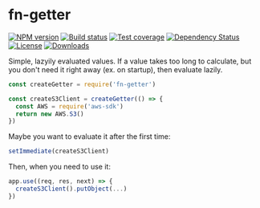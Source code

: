 
# fn-getter

[![NPM version][npm-image]][npm-url]
[![Build status][travis-image]][travis-url]
[![Test coverage][codecov-image]][codecov-url]
[![Dependency Status][david-image]][david-url]
[![License][license-image]][license-url]
[![Downloads][downloads-image]][downloads-url]

Simple, lazyily evaluated values.
If a value takes too long to calculate,
but you don't need it right away (ex. on startup),
then evaluate lazily.

```js
const createGetter = require('fn-getter')

const createS3Client = createGetter(() => {
  const AWS = require('aws-sdk')
  return new AWS.S3()
})
```

Maybe you want to evaluate it after the first time:

```js
setImmediate(createS3Client)
```

Then, when you need to use it:

```js
app.use((req, res, next) => {
  createS3Client().putObject(...)
})
```

[npm-image]: https://img.shields.io/npm/v/fn-getter.svg?style=flat-square
[npm-url]: https://npmjs.org/package/fn-getter
[travis-image]: https://img.shields.io/travis/jonathanong/fn-getter.svg?style=flat-square
[travis-url]: https://travis-ci.org/jonathanong/fn-getter
[codecov-image]: https://img.shields.io/codecov/c/github/jonathanong/fn-getter/master.svg?style=flat-square
[codecov-url]: https://codecov.io/github/jonathanong/fn-getter
[david-image]: http://img.shields.io/david/jonathanong/fn-getter.svg?style=flat-square
[david-url]: https://david-dm.org/jonathanong/fn-getter
[license-image]: http://img.shields.io/npm/l/fn-getter.svg?style=flat-square
[license-url]: LICENSE
[downloads-image]: http://img.shields.io/npm/dm/fn-getter.svg?style=flat-square
[downloads-url]: https://npmjs.org/package/fn-getter
